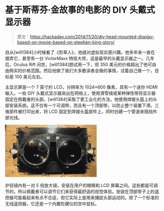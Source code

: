 # 基于斯蒂芬·金故事的电影的 DIY 头戴式显示器

> 原文：<https://hackaday.com/2014/11/20/diy-head-mounted-display-based-on-movie-based-on-stephen-king-story/>

自从[will1384]小时候看了《剪草人》，他就对虚拟现实感兴趣。他多年来一直在摆弄它，甚至有一台 VictorMaxx 特技大师，这是最早的头戴显示器之一。几年后，Oculus Rift 问世，[will1384]想试用一下，但 350 美元的价格超出了他可自由购买的价格范围。然后他做了我们大多数读者会做的事情，试着自己做一个，目标是 100 美元左右。

主显示屏是一个 7 英寸的 LCD，分辨率为 1024×600 像素，具有一个迷你 HDMI 输入。一些 DIY 头戴式显示器突出在网络上，使用滑雪镜或某种弹性带将显示器固定在佩戴者的头部。[will1384]采取了更工业化的方法。他使用焊接头盔上的头部安装系统。这不仅有一个可调带，而且有一个顶部带，以防止整个装置下滑。三维部件被打印出来，将 LCD 固定到焊接头盔部件上，同时创建一个管道来阻挡外部光线。

![diyhmd-lenses](img/33be73110e27105e8f8b9b2982b0b46d.png)

护目镜内有一对 5 倍放大镜，安装在用户的眼睛和 LCD 屏幕之间。这些都是可调节的，所以佩戴者可以调节它们来获得最舒适的视觉体验。安装在顶部带子上的遥控器可能看起来有点不合适，但它实际上是用来捕捉头部运动的。除了一个标准的无线遥控器，它还是一个内置陀螺仪的空中鼠标。